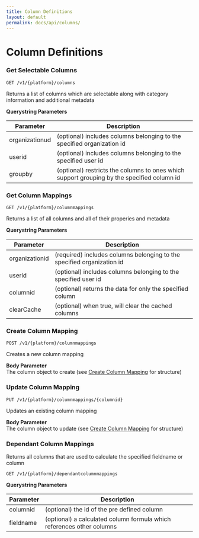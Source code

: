 ```yaml
---
title: Column Definitions
layout: default
permalink: docs/api/columns/
---
```


Column Definitions
====

### Get Selectable Columns
```GET /v1/{platform}/columns```   

Returns a list of columns which are selectable along with category information and additional metadata  

**Querystring Parameters**

|Parameter| Description|
|-------- | ---|
| organizationud | (optional) includes columns belonging to the specified organization id |
| userid | (optional) includes columns belonging to the specified user id | 
| groupby | (optional) restricts the columns to ones which support grouping by the specified column id | 

### Get Column Mappings
```GET /v1/{platform}/columnmappings```

Returns a list of all columns and all of their properies and metadata  

**Querystring Parameters**  

|Parameter| Description|
|-------- | ---|
| organizationid | (required) includes columns belonging to the specified organization id |
| userid | (optional) includes columns belonging to the specified user id | 
| columnid | (optional) returns the data for only the specified column | 
| clearCache | (optional) when true, will clear the cached columns | 


### Create Column Mapping
```POST /v1/{platform}/columnmappings```

Creates a new column mapping  

**Body Parameter**  
The column object to create (see [Create Column Mapping](#create-column-mapping) for structure)  

### Update Column Mapping
```PUT /v1/{platform}/columnmappings/{columnid}```

Updates an existing column mapping  

**Body Parameter**  
The column object to update (see [Create Column Mapping](#create-column-mapping) for structure)

### Dependant Column Mappings

Returns all columns that are used to calculate the specified fieldname or column  

```GET /v1/{platform}/dependantcolumnmappings```   

**Querystring Parameters**  

|Parameter| Description|
|-------- | ---|
| columnid | (optional) the id of the pre defined column |
| fieldname | (optional) a calculated column formula which references other columns |  
